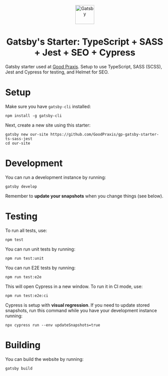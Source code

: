 <p align="center">
  <a href="https://www.gatsbyjs.org">
    <img alt="Gatsby" src="https://www.gatsbyjs.org/monogram.svg" width="60" />
  </a>
</p>
<h1 align="center">
  Gatsby's Starter: TypeScript + SASS + Jest + SEO + Cypress
</h1>

Gatsby starter used at [Good Praxis](https://goodpraxis.coop). Setup to use
TypeScript, SASS (SCSS), Jest and Cypress for testing, and Helmet for SEO.

Setup
=====
Make sure you have `gatsby-cli` installed:

    npm install -g gatsby-cli

Next, create a new site using this starter:

    gatsby new our-site https://github.com/GoodPraxis/gp-gatsby-starter-ts-sass-jest
    cd our-site

Development
===========
You can run a development instance by running:

    gatsby develop

Remember to **update your snapshots** when you change things (see below).

Testing
=======
To run all tests, use:

    npm test

You can run unit tests by running:

    npm run test:unit

You can run E2E tests by running:

    npm run test:e2e

This will open Cypress in a new window. To run it in CI mode, use:

    npm run test:e2e:ci

Cypress is setup with **visual regression**. If you need to update stored
snapshots, run this command while you have your development instance running:

    npx cypress run --env updateSnapshots=true

Building
========
You can build the website by running:

    gatsby build

